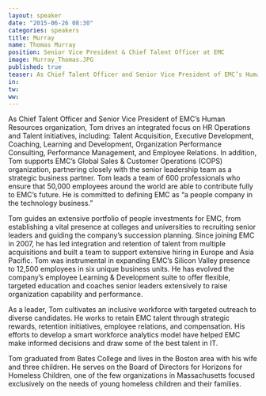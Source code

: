 ```yaml
---
layout: speaker
date: "2015-06-26 08:30"
categories: speakers
title: Murray 
name: Thomas Murray 
position: Senior Vice President & Chief Talent Officer at EMC
image: Murray_Thomas.JPG
published: true
teaser: As Chief Talent Officer and Senior Vice President of EMC’s Human Resources organization, Tom drives an integrated focus on HR Operations and Talent initiatives.
in:
tw:
ww: 
---
```

As Chief Talent Officer and Senior Vice President of EMC’s Human Resources organization, Tom drives an
integrated focus on HR Operations and Talent initiatives, including: Talent Acquisition, Executive
Development, Coaching, Learning and Development, Organization Performance Consulting, Performance
Management, and Employee Relations. In addition, Tom supports EMC’s Global Sales & Customer
Operations (COPS) organization, partnering closely with the senior leadership team as a strategic
business partner. Tom leads a team of 600 professionals who ensure that 50,000 employees around the
world are able to contribute fully to EMC’s future. He is committed to defining EMC as “a people company
in the technology business.”

Tom guides an extensive portfolio of people investments for EMC, from establishing a vital presence at
colleges and universities to recruiting senior leaders and guiding the company’s succession planning.
Since joining EMC in 2007, he has led integration and retention of talent from multiple acquisitions and
built a team to support extensive hiring in Europe and Asia Pacific. Tom was instrumental in expanding
EMC’s Silicon Valley presence to 12,500 employees in six unique business units. He has evolved the
company’s employee Learning & Development suite to offer flexible, targeted education and coaches
senior leaders extensively to raise organization capability and performance.

As a leader, Tom cultivates an inclusive workforce with targeted outreach to diverse candidates. He
works to retain EMC talent through strategic rewards, retention initiatives, employee relations, and
compensation. His efforts to develop a smart workforce analytics model have helped EMC make informed
decisions and draw some of the best talent in IT.

Tom graduated from Bates College and lives in the Boston area with his wife and three children. He
serves on the Board of Directors for Horizons for Homeless Children, one of the few organizations in
Massachusetts focused exclusively on the needs of young homeless children and their families.